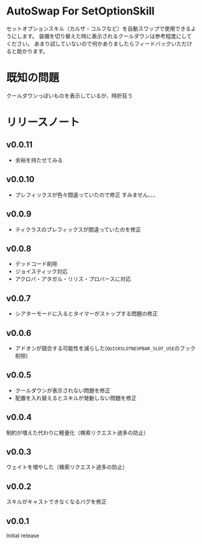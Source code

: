 # AutoSwap For SetOptionSkill
セットオプションスキル（カルザ・コルフなど）を自動スワップで使用できるようにします。
装備を切り替えた時に表示されるクールダウンは参考程度にしてください。
あまり試していないので何かありましたらフィードバックいただけると助かります。
# 既知の問題
クールダウンっぽいものを表示しているが、時折狂う
# リリースノート
## v0.0.11
* 余裕を持たせてみる
## v0.0.10
* プレフィックスが色々間違っていたので修正 すみません、、、
## v0.0.9
* ティクラスのプレフィックスが間違っていたのを修正
## v0.0.8
* デッドコード削除
* ジョイスティック対応
* アクロバ・アタガル・リリス・プロバースに対応
## v0.0.7
* シアターモードに入るとタイマーがストップする問題の修正

## v0.0.6
* アドオンが競合する可能性を減らした(`QUICKSLOTNEXPBAR_SLOT_USE`のフック削除)

## v0.0.5
* クールダウンが表示されない問題を修正
* 配置を入れ替えるとスキルが発動しない問題を修正
## v0.0.4
制約が増えた代わりに軽量化（検索リクエスト過多の防止）

## v0.0.3
ウェイトを増やした（検索リクエスト過多の防止）

## v0.0.2
スキルがキャストできなくなるバグを修正

## v0.0.1
Initial release
